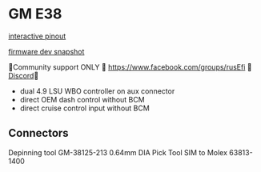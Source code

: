# GM E38

[interactive pinout](https://rusefi.com/docs/pinouts/GM-E38/)

[firmware dev snapshot](https://rusefi.com/fw-private/rusefi_bundle_pnp-e38_obfuscated_public.zip)

🔴Community support ONLY 🔴 https://www.facebook.com/groups/rusEfi 🔴 [Discord](https://github.com/rusefi/rusefi/wiki/Discord)🔴

* dual 4.9 LSU WBO controller on aux connector
* direct OEM dash control without BCM
* direct cruise control input without BCM

## Connectors

Depinning tool GM-38125-213 0.64mm DIA Pick Tool SIM to Molex 63813-1400
